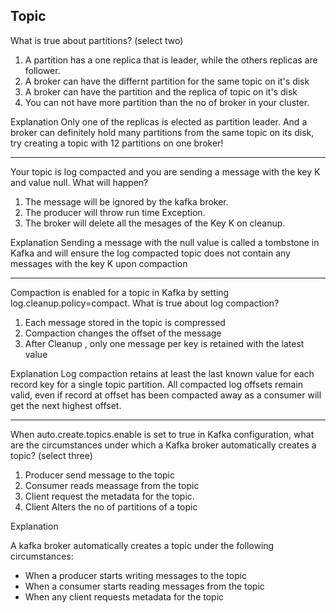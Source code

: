 ## Topic

What is true about partitions? (select two)

1. A partition has a one replica that is leader, while the others replicas are follower.
2. A broker can have the differnt partition for the  same topic on it's disk
3. A broker can have the  partition and the replica of topic on it's disk
4. You can not have more partition than the no of broker in your cluster.

Explanation
Only one of the replicas is elected as partition leader.
And a broker can definitely hold many partitions from the same topic on its disk, try creating a topic with 12 partitions on one broker!


---

Your topic is log compacted and you are sending a message with the key K and value null. What will happen?

1. The message will be ignored by the kafka broker.
2. The producer will throw run time Exception.
3. The broker will delete all the mesages of the Key K on cleanup.



Explanation
Sending a message with the null value is called a tombstone in Kafka and will ensure the log compacted topic does not contain any messages with the key K upon compaction


---


Compaction is enabled for a topic in Kafka by setting log.cleanup.policy=compact. What is true about log compaction?

1. Each message stored in the topic is compressed
2. Compaction changes the offset of the message
3. After Cleanup , only one message per key is retained with the latest value


Explanation
Log compaction retains at least the last known value for each record key for a single topic partition.
All compacted log offsets remain valid, even if record at offset has been compacted away as a consumer will get the next highest offset.


---


When auto.create.topics.enable is set to true in Kafka configuration,
what are the circumstances under which a Kafka broker automatically creates a topic? (select three)

1. Producer send message to the topic
2. Consumer reads meassage from the topic
3. Client request the metadata for the topic.
4. Client Alters the no of partitions of a topic



Explanation
<p>A kafka broker automatically creates a topic under the following circumstances: <ul> 
<li>When a producer starts writing messages to the topic</li> <li>When a consumer starts reading messages from the topic</li>
<li>When any client requests metadata for the topic</li></ul></p>




